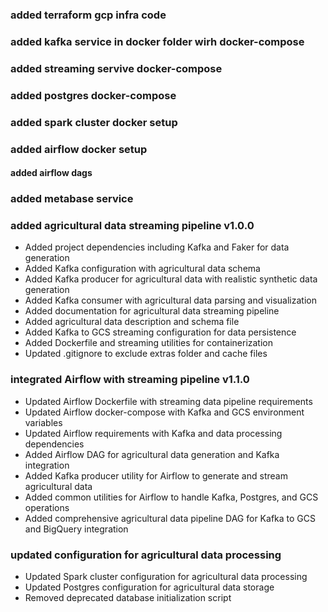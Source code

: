 

### added terraform gcp infra code

### added kafka service in docker folder wirh docker-compose

### added streaming servive docker-compose

### added postgres docker-compose

### added spark cluster docker setup

### added airflow docker setup
#### added airflow dags 

### added metabase service 

### added agricultural data streaming pipeline v1.0.0
- Added project dependencies including Kafka and Faker for data generation
- Added Kafka configuration with agricultural data schema
- Added Kafka producer for agricultural data with realistic synthetic data generation
- Added Kafka consumer with agricultural data parsing and visualization
- Added documentation for agricultural data streaming pipeline
- Added agricultural data description and schema file
- Added Kafka to GCS streaming configuration for data persistence
- Added Dockerfile and streaming utilities for containerization
- Updated .gitignore to exclude extras folder and cache files

### integrated Airflow with streaming pipeline v1.1.0
- Updated Airflow Dockerfile with streaming data pipeline requirements
- Updated Airflow docker-compose with Kafka and GCS environment variables
- Updated Airflow requirements with Kafka and data processing dependencies
- Added Airflow DAG for agricultural data generation and Kafka integration
- Added Kafka producer utility for Airflow to generate and stream agricultural data
- Added common utilities for Airflow to handle Kafka, Postgres, and GCS operations
- Added comprehensive agricultural data pipeline DAG for Kafka to GCS and BigQuery integration

### updated configuration for agricultural data processing
- Updated Spark cluster configuration for agricultural data processing
- Updated Postgres configuration for agricultural data storage
- Removed deprecated database initialization script

